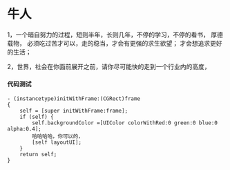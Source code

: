 # 牛人



1，一个暗自努力的过程，短则半年，长则几年，不停的学习，不停的看书， 厚德载物， 必须吃过苦才可以，走的稳当，才会有更强的求生欲望； 才会想追求更好的生活；

2，世界，社会在你面前展开之前，请你尽可能快的走到一个行业内的高度，

#### 代码测试

```text
- (instancetype)initWithFrame:(CGRect)frame
{
    self = [super initWithFrame:frame];
    if (self) {
        self.backgroundColor =[UIColor colorWithRed:0 green:0 blue:0 alpha:0.4];
        哈哈哈哈，你可以的，
        [self layoutUI];
    }
    return self;
}
```

